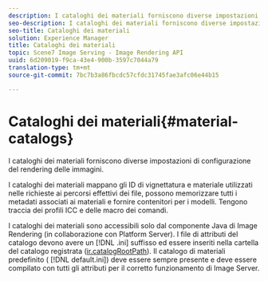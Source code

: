 ```yaml
---
description: I cataloghi dei materiali forniscono diverse impostazioni di configurazione del rendering delle immagini.
seo-description: I cataloghi dei materiali forniscono diverse impostazioni di configurazione del rendering delle immagini.
seo-title: Cataloghi dei materiali
solution: Experience Manager
title: Cataloghi dei materiali
topic: Scene7 Image Serving - Image Rendering API
uuid: 6d209019-f9ca-43e4-900b-3597c7044a79
translation-type: tm+mt
source-git-commit: 7bc7b3a86fbcdc57cfdc31745fae3afc06e44b15

---
```



# Cataloghi dei materiali{#material-catalogs}

I cataloghi dei materiali forniscono diverse impostazioni di configurazione del rendering delle immagini.

I cataloghi dei materiali mappano gli ID di vignettatura e materiale utilizzati nelle richieste ai percorsi effettivi dei file, possono memorizzare tutti i metadati associati ai materiali e fornire contenitori per i modelli. Tengono traccia dei profili ICC e delle macro dei comandi.

I cataloghi dei materiali sono accessibili solo dal componente Java di Image Rendering (in collaborazione con Platform Server). I file di attributi del catalogo devono avere un [!DNL .ini] suffisso ed essere inseriti nella cartella del catalogo registrata ([ir.catalogRootPath](../../../../../../ir-api/server-admin/image-rendering-api-ref/c-ir-server-administration/c-ir-configuration-settings-reference/c-ir-catalog-folder.md#concept-1c1d308112054bb99e3895c3fb8ca5f7)). Il catalogo di materiali predefinito ( [!DNL default.ini]) deve essere sempre presente e deve essere compilato con tutti gli attributi per il corretto funzionamento di Image Server.
